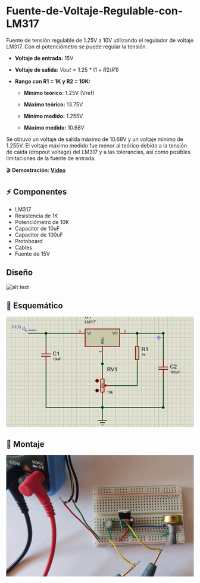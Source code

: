 # Fuente-de-Voltaje-Regulable-con-LM317
Fuente de tensión regulable de 1.25V a 10V utilizando el regulador de voltaje LM317. Con el potenciómetro se puede regular la tensión.

- **Voltaje de entrada:** 15V

- **Voltaje de salida**: $Vout = 1.25*(1+R2/R1)$

- **Rango con R1 = 1K y R2 = 10K:** 
  - **Mínimo teórico:** 1.25V (Vref)
  - **Máximo teórico:** 13.75V

  - **Mínimo medido:** 1.255V
  - **Máximo medido:** 10.68V

Se obtuvo un voltaje de salida máximo de 10.68V y un voltaje mínimo de 
1.255V. 
El voltaje máximo medido fue menor al teórico debido a la tensión de caída (dropout voltage) del LM317 y a las tolerancias, así como posibles limitaciones de la fuente de entrada.

🎬 **Demostración: [Video](https://youtu.be/LkwJNtBGrnM)**

## ⚡ Componentes
- LM317
- Resistencia de 1K
- Potenciómetro de 10K
- Capacitor de 10uF
- Capacitor de 100uF
- Protoboard
- Cables
- Fuente de 15V


## Diseño

![alt text](./Imagenes/Diseño.jpeg)

## 📐 Esquemático

![alt text](./Imagenes/Diagrama.jpg)

## 🔌 Montaje

![alt text](./Imagenes/Montaje1.jpg)